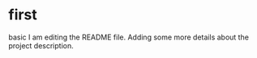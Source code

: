 # first
basic
I am editing the README file. Adding some more details about the project description.
